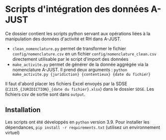 # Scripts d'intégration des données A-JUST

Ce dossier contient les scripts python servant aux opérations liées à la manipulation des données d'activité et RH dans A-JUST.

- `clean_nomenclature.py` permet de transformer le fichier `config/nomenclature.csv` en un fichier `config/nomenclature_clean.csv` directement utilisable par le script d'import des données
- `make_activite.py` permet de générer de la donnée aggrégée via la nomenclature A-JUST. Il prend deux arguments : `python make_activite.py {juridiction} {contentieux} {date du fichier}`

Il faut d'abord placer les fichiers Excel envoyés par la SDSE (`C2135_{JURIDICTION}_{date du fichier}.xlsx`) dans le dossier `SDSE`. Les fichiers csv de sortie sont dans `output`.

## Installation 

Les scripts ont été développés en `python` version 3.9.
Pour installer les dépendances, `pip install -r requirements.txt` (utilisez un environnement virtuel)